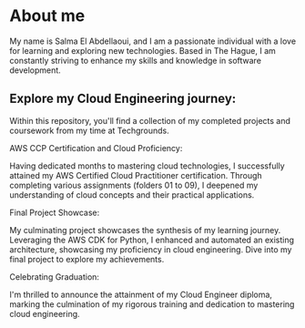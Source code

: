 # About me 
My name is Salma El Abdellaoui, and I am a passionate individual with a love for learning and exploring new technologies. Based in The Hague, I am constantly striving to enhance my skills and knowledge in software development.

## Explore my Cloud Engineering journey:

Within this repository, you'll find a collection of my completed projects and coursework from my time at Techgrounds.

AWS CCP Certification and Cloud Proficiency:

Having dedicated months to mastering cloud technologies, I successfully attained my AWS Certified Cloud Practitioner certification. Through completing various assignments (folders 01 to 09), I deepened my understanding of cloud concepts and their practical applications.

Final Project Showcase:

My culminating project showcases the synthesis of my learning journey. Leveraging the AWS CDK for Python, I enhanced and automated an existing architecture, showcasing my proficiency in cloud engineering. Dive into my final project to explore my achievements.

Celebrating Graduation:

I'm thrilled to announce the attainment of my Cloud Engineer diploma, marking the culmination of my rigorous training and dedication to mastering cloud engineering.